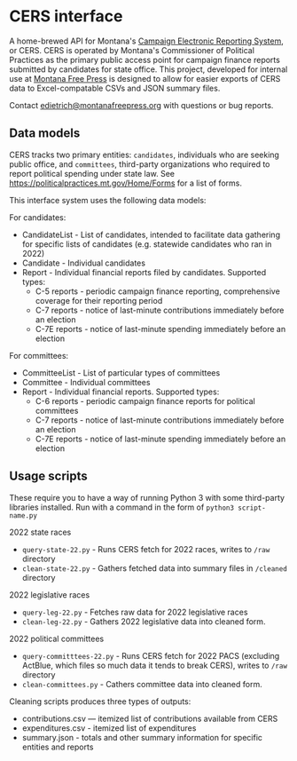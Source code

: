 # CERS interface

A home-brewed API for Montana's [Campaign Electronic Reporting System](https://cers-ext.mt.gov/CampaignTracker/dashboard), or CERS. CERS is operated by Montana's Commissioner of Political Practices as the primary public access point for campaign finance reports submitted by candidates for state office. This project, developed for internal use at [Montana Free Press](https://montanafreepress.org) is designed to allow for easier exports of CERS data to Excel-compatable CSVs and JSON summary files.

Contact edietrich@montanafreepress.org with questions or bug reports.

## Data models

CERS tracks two primary entities: `candidates`, individuals who are seeking public office, and `committees`, third-party organizations who required to report political spending under state law. See https://politicalpractices.mt.gov/Home/Forms for a list of forms.

This interface system uses the following data models:

For candidates:
- CandidateList - List of candidates, intended to facilitate data gathering for specific lists of candidates  (e.g. statewide candidates who ran in 2022)
- Candidate - Individual candidates
- Report - Individual financial reports filed by candidates. Supported types:
    - C-5 reports - periodic campaign finance reporting, comprehensive coverage for their reporting period
    - C-7 reports - notice of last-minute contributions immediately before an election
    - C-7E reports - notice of last-minute spending immediately before an election

For committees:
- CommitteeList - List of particular types of committees
- Committee - Individual committees
- Report - Individual financial reports. Supported types:
    - C-6 reports - periodic campaign finance reports for political committees
    - C-7 reports - notice of last-minute contributions immediately before an election
    - C-7E reports - notice of last-minute spending immediately before an election


## Usage scripts

These require you to have a way of running Python 3 with some third-party libraries installed. Run with a command in the form of `python3 script-name.py`


2022 state races
- `query-state-22.py` - Runs CERS fetch for 2022 races, writes to `/raw` directory
- `clean-state-22.py` - Gathers fetched data into summary files in `/cleaned` directory

2022 legislative races
- `query-leg-22.py` - Fetches raw data for 2022 legislative races
- `clean-leg-22.py` - Gathers 2022 legislative data into cleaned form.

2022 political committees
- `query-committtees-22.py` - Runs CERS fetch for 2022 PACS (excluding ActBlue, which files so much data it tends to break CERS), writes to `/raw` directory
- `clean-committees.py` - Cathers committee data into cleaned form. 

Cleaning scripts produces three types of outputs:
- contributions.csv — itemized list of contributions available from CERS
- expenditures.csv - itemized list of expenditures
- summary.json - totals and other summary information for specific entities and reports